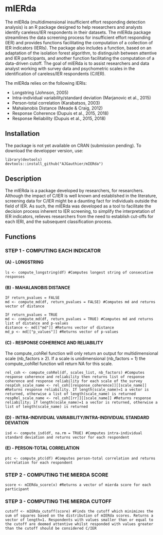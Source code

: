 # mIERda
The mIERda (multidimensional insufficient effort responding detection analysis) is an R package designed to help researchers and analysts identify careless/IER respondents in their datasets. The mIERda package streamlines the data screening process for insufficient effort responding (IER) and provides functions facilitating the computation of a collection of IER indicators (IERIs). The package also includes a function, based on an adaptation of the isolation forest algorithm, to distinguish between attentive and IER participants, and another function facilitating the computation of a data-driven cutoff. The goal of mIERda is to assist researchers and data analyst working with survey data and psychometric scales in the identification of careless/IER respondents (C/IER).

The mIERda relies on the following IERIs:
- Longstring (Johnson, 2005)
- Intra-individual variability/standard deviation (Marjanovic et al., 2015)
- Person-total correlation  (Karabatsos, 2003)
- Mahalanobis Distance (Meade & Craig, 2012)
- Response Coherence (Dupuis et al., 2015, 2018)
- Response Reliability (Dupuis et al., 2015, 2018)

## Installation
The package is not yet available on CRAN (submission pending). To download the developper version, use:

```{r}
library(devtools)
devtools::install_github("AJGauthier/mIERda")
```

## Description
The mIERda is a package developed by researchers, for researchers. Although the impact of C/IER is well known and established in the literature, screening data for C/IER might be a daunting fact for individuals outside the field of IER. As such, the mIERda was developed as a tool to facilitate the decision process inherent to IER screening, to simplify the interpretation of IER indicators, relieves researchers from the need to establish cut-offs for each IERI, and the subsequent classification process.

## Functions
### STEP 1 - COMPUTING EACH INDICATOR
#### (A) - LONGSTRING
```{r}
ls <- compute_longstring(df) #Computes longest string of consecutive responses
```

#### (B) - MAHALANOBIS DISTANCE
```{r}
IF return_pvalues = FALSE
md <- compute_md(df, return_pvalues = FALSE) #Computes md and returns vector of distance

IF return_pvalues = TRUE
md <- compute_md(df, return_pvalues = TRUE) #Computes md and returns list of distance and p-values
distance <- md[["md"]] #Returns vector of distance
md_p <- md[["p_values"]] #Returns vector of p-values 
```

#### (C) - RESPONSE COHERENCE AND RELIABILITY
The compute_cohRel function will only return an output for multidimensional scale (nb_factors ≥ 2). If a scale is unidimensional (nb_factors = 1) the compute_cohRel function will return NA for this scale.
```{r}
rel_coh <- compute_cohRel(df, scales_list, nb_factors) #Computes response coherence and reliability then returns list of response coherence and response reliability for each scale of the survey
respCoh_scale_name <- rel_coh[[response_coherence]][[scale_name]] #Returns response reliability. If length(scale_name)=1 a vector is returned, otherwise a list of length(scale_name) is returned
respRel_scale_name <- rel_coh[[rr]][[scale_name]] #Returns response reliability; if length(scale_name)=1 a vector is returned, otherwise a list of length(scale_name) is returned
```

#### (D) - INTRA-INDIVIDUAL VARIABILITY/INTRA-INDIVIDUAL STANDARD DEVIATION
```{r}
isd <- compute_isd(df, na.rm = TRUE) #Computes intra-individual standard deviation and returns vector for each respondent
```

#### (E) - PERSON-TOTAL CORRELATION
```{r}
ptc <- compute_ptc(df) #Computes person-total correlation and returns correlation for each respondent
```

### STEP 2 - COMPUTING THE MIERDA SCORE
```{r}
score <- mIERda_score(x) #Returns a vector of mierda score for each participant
```

### STEP 3 - COMPUTING THE MIERDA CUTOFF 
```{r}
cutoff <- mIERda_cutoff(score) #Finds the cutoff which minimizes the sum of squares based on the distribution of mIERda scores. Returns a vector of length=1. Respondents with values smaller than or equal to the cutoff are deemed attentive whilst responded with values greater than the cutoff should be considered C/IER
```
